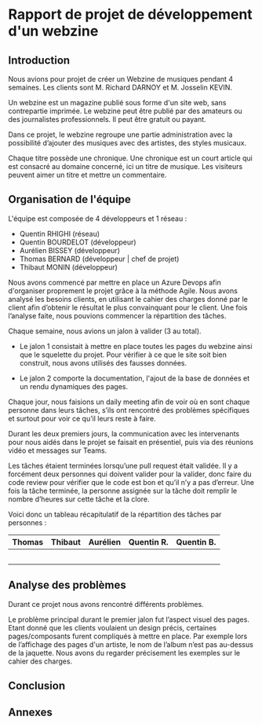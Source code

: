 ﻿# **Rapport de projet de développement d'un webzine**

## Introduction

Nous avions pour projet de créer un Webzine de musiques
pendant 4 semaines. Les clients sont M. Richard DARNOY et M. Josselin KEVIN.

Un webzine est un magazine publié sous forme d'un site web, 
sans contrepartie imprimée. Le webzine peut être publié par des amateurs 
ou des journalistes professionnels. Il peut être gratuit ou payant.

Dans ce projet, le webzine regroupe une partie administration 
avec la possibilité d’ajouter des musiques avec des artistes, des
styles musicaux.

Chaque titre possède une chronique. Une chronique est un court article
qui est consacré au domaine concerné, ici un titre de musique. 
Les visiteurs peuvent aimer un titre et mettre un commentaire.

## Organisation de l'équipe

L'équipe est composée de 4 développeurs et 1 réseau : 

* Quentin RHIGHI (réseau)
* Quentin BOURDELOT (développeur)
* Aurélien BISSEY (développeur)
* Thomas BERNARD (développeur | chef de projet)
* Thibaut MONIN (développeur)

Nous avons commencé par mettre en place un Azure Devops
afin d'organiser proprement le projet grâce à la méthode Agile.
Nous avons analysé les besoins clients, en utilisant le cahier des charges 
donné par le client afin d’obtenir le résultat le plus convainquant pour le client.
Une fois l’analyse faite, nous pouvions commencer la répartition des tâches.

Chaque semaine, nous avions un jalon à valider (3 au total).
* Le jalon 1 consistait à mettre en place toutes les pages du webzine ainsi que le squelette du projet.
Pour vérifier à ce que le site soit bien construit, nous avons utilisés des fausses données.

* Le jalon 2 comporte la documentation, l'ajout de la base de données et un rendu dynamiques des pages.

Chaque jour, nous faisions un daily meeting afin de voir où en sont
chaque personne dans leurs tâches, s’ils ont rencontré des problèmes
spécifiques et surtout pour voir ce qu’il leurs reste à faire.

Durant les deux premiers jours, la communication avec les intervenants pour nous aidés dans le projet se faisait en présentiel, 
puis via des réunions vidéo et messages sur Teams.

Les tâches étaient terminées lorsqu’une pull request était validée. 
Il y a forcément deux personnes qui doivent valider pour la valider, 
donc faire du code review pour vérifier que le code est bon et
qu’il n’y a pas d’erreur.
Une fois la tâche terminée, la personne assignée sur la tâche doit remplir le nombre
d’heures sur cette tâche et la clore.

Voici donc un tableau récapitulatif de la répartition des tâches par
personnes :

| Thomas         | Thibaut        | Aurélien       | Quentin R.     | Quentin B.     |  
|:--------------:|:--------------:|:--------------:|:--------------:|:--------------:|
|                |                |                |                |                |
|                |                |                |                |                |
|                |                |                |                |                |
|                |                |                |                |                |
|                |                |                |                |                |


## Analyse des problèmes

Durant ce projet nous avons rencontré différents problèmes.

Le problème principal durant le premier jalon fut l’aspect visuel des pages. 
Etant donné que les clients voulaient un design précis, certaines pages/composants 
furent compliqués à mettre en place. Par exemple lors de l’affichage des pages d'un artiste, 
le nom de l’album n’est pas au-dessus de la jaquette. 
Nous avons du regarder précisement les exemples sur le cahier des charges. 

## Conclusion

## Annexes
